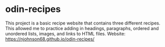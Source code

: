 # odin-recipes

This project is a basic recipe website that contains three different recipes. This allowed me to practice adding in headings, paragraphs, ordered and unordered lists, images, and links to HTML files.
Website: https://njohnson68.github.io/odin-recipes/

